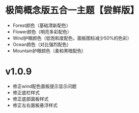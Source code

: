 # 极简概念版五合一主题【尝鲜版】

* Forest颜色（基础清新配色）
* Flower颜色（明亮多彩配色）
* Wind护眼颜色（低饱和度配色，面板图标减少50%的色彩）
* Ocean颜色（对比强烈配色）
* Mountain护眼颜色（柔和黑暗配色）

# v1.0.9
* 修正wind配色面板提示显示问题
* 修正底栏样式
* 修正底部面板样式
* 修正左右面板悬浮样式